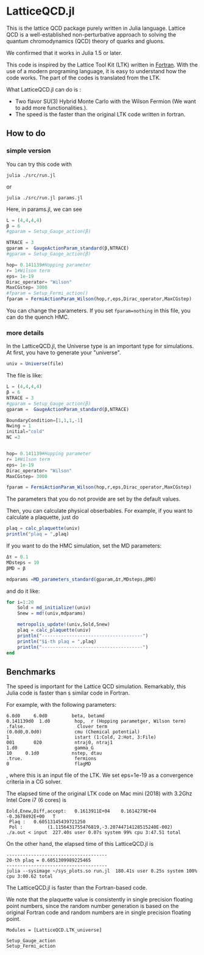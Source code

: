 # LatticeQCD.jl
This is the lattice QCD package purely written in Julia language.
Lattice QCD is a well-established non-perturbative approach to solving the quantum chromodynamics (QCD) theory of quarks and gluons.

We confirmed that it works in Julia 1.5 or later. 

This code is inspired by the Lattice Tool Kit (LTK) written in [Fortran](https://nio-mon.riise.hiroshima-u.ac.jp/LTK/).
With the use of a modern programing language, it is easy to understand how the code works. 
The part of the codes is translated from the LTK. 


What LatticeQCD.jl can do is :

- Two flavor SU(3) Hybrid Monte Carlo with the Wilson Fermion (We want to add more functionalities.). 
- The speed is the faster than the original LTK code written in fortran. 

## How to do 
### simple version
You can try this code with 

```
julia ./src/run.jl
```

or 

```
julia ./src/run.jl params.jl
```
Here, in params.jl, we can see 

```julia
L = (4,4,4,4)
β = 6
#gparam = Setup_Gauge_action(β)

NTRACE = 3
gparam =  GaugeActionParam_standard(β,NTRACE)
#gparam = Setup_Gauge_action(β)

hop= 0.141139#Hopping parameter
r= 1#Wilson term
eps= 1e-19
Dirac_operator= "Wilson"
MaxCGstep= 3000
#fparam = Setup_Fermi_action()
fparam = FermiActionParam_Wilson(hop,r,eps,Dirac_operator,MaxCGstep)
```
You can change the parameters. 
If you set ```fparam=nothing``` in this file, you can do the quench HMC.

### more details

In the LatticeQCD.jl, the Universe type is an important type for simulations. 
At first, you have to generate your "universe". 

```julia
univ = Universe(file)
```
The file is like: 

```julia
L = (4,4,4,4)
β = 6
NTRACE = 3
#gparam = Setup_Gauge_action(β)
gparam =  GaugeActionParam_standard(β,NTRACE)

BoundaryCondition=[1,1,1,-1]
Nwing = 1
initial="cold"
NC =3


hop= 0.141139#Hopping parameter
r= 1#Wilson term
eps= 1e-19
Dirac_operator= "Wilson"
MaxCGstep= 3000

fparam = FermiActionParam_Wilson(hop,r,eps,Dirac_operator,MaxCGstep)

```
The parameters that you do not provide are set by the default values. 

Then, you can calculate physical obserbables. 
For example, if you want to calculate a plaquette, just do 

```julia
plaq = calc_plaquette(univ)
println("plaq = ",plaq)
```

If you want to do the HMC simulation, set the MD parameters: 

```julia
Δτ = 0.1
MDsteps = 10
βMD = β

mdparams =MD_parameters_standard(gparam,Δτ,MDsteps,βMD)
```

and do it like: 

```julia
for i=1:20
    Sold = md_initialize!(univ)
    Snew = md!(univ,mdparams)

    metropolis_update!(univ,Sold,Snew)
    plaq = calc_plaquette(univ)
    println("-------------------------------------")
    println("$i-th plaq = ",plaq)
    println("-------------------------------------")
end 
```



## Benchmarks
The speed is important for the Lattice QCD simulation. 
Remarkably, this Julia code is faster than s similar code in Fortran. 

For example, with the following parameters: 

```
6.0d0     6.0d0         beta, betamd
0.141139d0  1.d0         hop,  r (Hopping parametger, Wilson term)
.false.                   Clover term
(0.0d0,0.0d0)            cmu (Chemical potential)
1                        istart (1:Cold, 2:Hot, 3:File)
001       020            ntraj0, ntraj1 
1.d0                     gamma_G
10     0.1d0            nstep, dtau
.true.                   fermions
0                        flagMD
```
, where this is an input file of the LTK. 
We set eps=1e-19 as a convergence criteria in a CG solver. 

The elapsed time of the original LTK code on Mac mini (2018) with 3.2Ghz Intel Core i7 (6 cores) is 

```
Eold,Enew,Diff,accept:   0.1613911E+04    0.1614279E+04   -0.3678492E+00   T
 Plaq :   0.60513145439721250     
 Pol :         (1.1156431755476819,-3.20744714128515240E-002)
./a.out < input  227.40s user 0.07s system 99% cpu 3:47.51 total
```

On the other hand, the elapsed time of this LatticeQCD.jl is 

```
-------------------------------------
20-th plaq = 0.6051309989225465
-------------------------------------
julia --sysimage ~/sys_plots.so run.jl  180.41s user 0.25s system 100% cpu 3:00.62 total
```
The LatticeQCD.jl is faster than the Fortran-based code. 

We note that the plaquette value is consistently in single precision floating point numbers, 
since the random number generation is based on the original Fortran code and random numbers are in single precision floating point.



```@autodocs
Modules = [LatticeQCD.LTK_universe]
```

```@docs
Setup_Gauge_action
Setup_Fermi_action
```